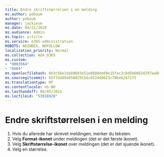 ```yaml
---
title: Endre skriftstørrelsen i en melding
ms.author: pebaum
author: pebaum
manager: jackiesm
ms.date: 04/21/2020
ms.audience: Admin
ms.topic: article
ms.service: o365-administration
ROBOTS: NOINDEX, NOFOLLOW
localization_priority: Normal
ms.collection: Adm_O365
ms.custom:
- "9003564"
- "6664"
ms.openlocfilehash: 6b3c56e1dab9603e51e8888de69e15fac2c8d5b6662d297aa86eb714978c05e7
ms.sourcegitcommit: b5f7da89a650d2915dc652449623c78be6247175
ms.translationtype: MT
ms.contentlocale: nb-NO
ms.lasthandoff: 08/05/2021
ms.locfileid: "53916928"
---
```

# <a name="change-the-font-size-in-a-message"></a>Endre skriftstørrelsen i en melding

1. Hvis du allerede har skrevet meldingen, merker du teksten.
2. Velg  **Format-ikonet** under meldingen (det er det første ikonet).
3. Velg  **Skriftstørrelse-ikonet**  over meldingen (det er det sjuende ikonet).
4. Velg en størrelse.
